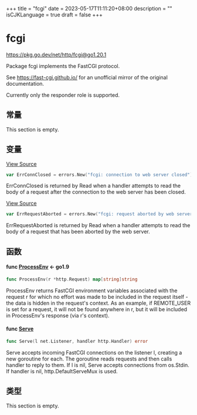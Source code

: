 +++
title = "fcgi"
date = 2023-05-17T11:11:20+08:00
description = ""
isCJKLanguage = true
draft = false
+++
# fcgi

https://pkg.go.dev/net/http/fcgi@go1.20.1



Package fcgi implements the FastCGI protocol.

See https://fast-cgi.github.io/ for an unofficial mirror of the original documentation.

Currently only the responder role is supported.



## 常量 

This section is empty.

## 变量

[View Source](https://cs.opensource.google/go/go/+/go1.20.1:src/net/http/fcgi/child.go;l=191)

``` go 
var ErrConnClosed = errors.New("fcgi: connection to web server closed")
```

ErrConnClosed is returned by Read when a handler attempts to read the body of a request after the connection to the web server has been closed.

[View Source](https://cs.opensource.google/go/go/+/go1.20.1:src/net/http/fcgi/child.go;l=187)

``` go 
var ErrRequestAborted = errors.New("fcgi: request aborted by web server")
```

ErrRequestAborted is returned by Read when a handler attempts to read the body of a request that has been aborted by the web server.

## 函数

#### func [ProcessEnv](https://cs.opensource.google/go/go/+/go1.20.1:src/net/http/fcgi/child.go;l=366)  <- go1.9

``` go 
func ProcessEnv(r *http.Request) map[string]string
```

ProcessEnv returns FastCGI environment variables associated with the request r for which no effort was made to be included in the request itself - the data is hidden in the request's context. As an example, if REMOTE_USER is set for a request, it will not be found anywhere in r, but it will be included in ProcessEnv's response (via r's context).

#### func [Serve](https://cs.opensource.google/go/go/+/go1.20.1:src/net/http/fcgi/child.go;l=339) 

``` go 
func Serve(l net.Listener, handler http.Handler) error
```

Serve accepts incoming FastCGI connections on the listener l, creating a new goroutine for each. The goroutine reads requests and then calls handler to reply to them. If l is nil, Serve accepts connections from os.Stdin. If handler is nil, http.DefaultServeMux is used.

## 类型

This section is empty.